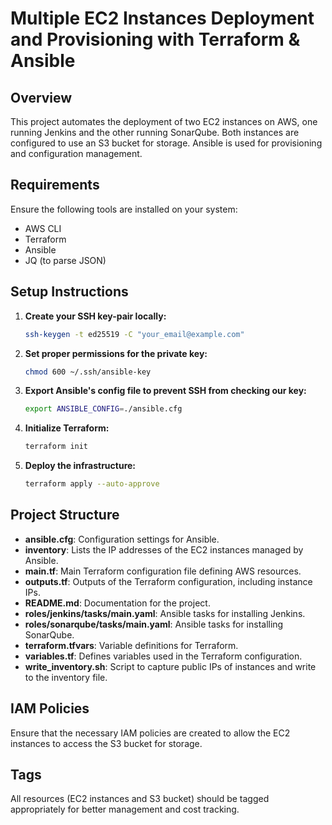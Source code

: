 # Multiple EC2 Instances Deployment and Provisioning with Terraform & Ansible

## Overview
This project automates the deployment of two EC2 instances on AWS, one running Jenkins and the other running SonarQube. Both instances are configured to use an S3 bucket for storage. Ansible is used for provisioning and configuration management.

## Requirements
Ensure the following tools are installed on your system:
- AWS CLI
- Terraform
- Ansible
- JQ (to parse JSON)

## Setup Instructions

1. **Create your SSH key-pair locally:**
   ```bash
   ssh-keygen -t ed25519 -C "your_email@example.com"
   ```

2. **Set proper permissions for the private key:**
   ```bash
   chmod 600 ~/.ssh/ansible-key
   ```

3. **Export Ansible's config file to prevent SSH from checking our key:**
   ```bash
   export ANSIBLE_CONFIG=./ansible.cfg
   ```

4. **Initialize Terraform:**
   ```bash
   terraform init
   ```

5. **Deploy the infrastructure:**
   ```bash
   terraform apply --auto-approve
   ```

## Project Structure
- **ansible.cfg**: Configuration settings for Ansible.
- **inventory**: Lists the IP addresses of the EC2 instances managed by Ansible.
- **main.tf**: Main Terraform configuration file defining AWS resources.
- **outputs.tf**: Outputs of the Terraform configuration, including instance IPs.
- **README.md**: Documentation for the project.
- **roles/jenkins/tasks/main.yaml**: Ansible tasks for installing Jenkins.
- **roles/sonarqube/tasks/main.yaml**: Ansible tasks for installing SonarQube.
- **terraform.tfvars**: Variable definitions for Terraform.
- **variables.tf**: Defines variables used in the Terraform configuration.
- **write_inventory.sh**: Script to capture public IPs of instances and write to the inventory file.

## IAM Policies
Ensure that the necessary IAM policies are created to allow the EC2 instances to access the S3 bucket for storage.

## Tags
All resources (EC2 instances and S3 bucket) should be tagged appropriately for better management and cost tracking.